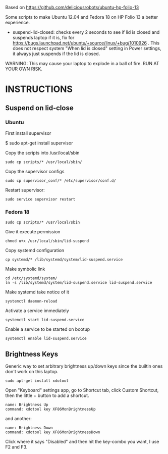 Based on https://github.com/deliciousrobots/ubuntu-hp-folio-13

Some scripts to make Ubuntu 12.04 and Fedora 18 on HP Folio 13 a better experience.

* suspend-lid-closed: checks every 2 seconds to see if lid is closed and suspends
laptop if it is, fix for https://bugs.launchpad.net/ubuntu/+source/linux/+bug/1010926 .
This does not respect system "When lid is closed" setting in Power settings, it always
just suspends if the lid is closed.

WARNING:
This may cause your laptop to explode in a ball of fire. RUN AT YOUR OWN RISK.

INSTRUCTIONS
============

Suspend on lid-close
--------------------
### Ubuntu 

First install supervisor

$ sudo apt-get install supervisor

Copy the scripts into /usr/local/sbin

    sudo cp scripts/* /usr/local/sbin/

Copy the supervisor configs

    sudo cp supervisor_conf/* /etc/supervisor/conf.d/

Restart supervisor:

    sudo service supervisor restart

### Fedora 18 

    sudo cp scripts/* /usr/local/sbin

Give it execute permission

    chmod u+x /usr/local/sbin/lid-suspend
    
Copy systemd configuration 

    cp systemd/* /lib/systemd/system/lid-suspend.service

Make symbolic link

    cd /etc/systemd/system/
    ln -s /lib/systemd/system/lid-suspend.service lid-suspend.service

Make systemd take notice of it
    
    systemctl daemon-reload

Activate a service immediately

    systemctl start lid-suspend.service

Enable a service to be started on bootup

    systemctl enable lid-suspend.service


Brightness Keys
---------------

Generic way to set arbitrary brightness up/down keys since the builtin ones
don't work on this laptop.

    sudo apt-get install xdotool

Open "Keyboard" settings app, go to Shortcut tab, click Custom Shortcut, then
the little + button to add a shortcut.

    name: Brightness Up
    command: xdotool key XF86MonBrightnessUp

and another:

    name: Brightness Down
    command: xdotool key XF86MonBrightnessDown

Click where it says "Disabled" and then hit the key-combo you want, I use F2 and F3.
